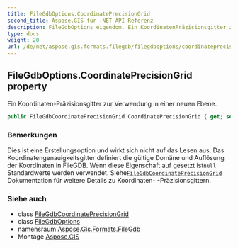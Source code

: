 ```yaml
---
title: FileGdbOptions.CoordinatePrecisionGrid
second_title: Aspose.GIS für .NET-API-Referenz
description: FileGdbOptions eigendom. Ein KoordinatenPräzisionsgitter zur Verwendung in einer neuen Ebene.
type: docs
weight: 20
url: /de/net/aspose.gis.formats.filegdb/filegdboptions/coordinateprecisiongrid/
---
```

## FileGdbOptions.CoordinatePrecisionGrid property

Ein Koordinaten-Präzisionsgitter zur Verwendung in einer neuen Ebene.

```csharp
public FileGdbCoordinatePrecisionGrid CoordinatePrecisionGrid { get; set; }
```

### Bemerkungen

Dies ist eine Erstellungsoption und wirkt sich nicht auf das Lesen aus. Das Koordinatengenauigkeitsgitter definiert die gültige Domäne und Auflösung der Koordinaten in FileGDB. Wenn diese Eigenschaft auf gesetzt ist`null` Standardwerte werden verwendet. Siehe[`FileGdbCoordinatePrecisionGrid`](../../filegdbcoordinateprecisiongrid/) Dokumentation für weitere Details zu Koordinaten- -Präzisionsgittern.

### Siehe auch

* class [FileGdbCoordinatePrecisionGrid](../../filegdbcoordinateprecisiongrid/)
* class [FileGdbOptions](../)
* namensraum [Aspose.Gis.Formats.FileGdb](../../filegdboptions/)
* Montage [Aspose.GIS](../../../)


